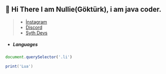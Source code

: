  ## 🌙 Hi There I am Nullie(Göktürk), i am java coder.
   > * [İnstagram](https://www.instagram.com/gokturk.topal18/)
   > * [Discord](https://discord.com/users/725682491658207304)
   > * [Syth Devs]()

-  ##### Languages

```js
document.querySelector('.li')
```
```lua
print('Lua')
```



